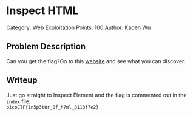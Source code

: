 # Inspect HTML
Category: Web Exploitation
Points: 100
Author: Kaden Wu
## Problem Description
Can you get the flag?Go to this  [website](http://saturn.picoctf.net:55825/)  and see what you can discover.
## Writeup
Just go straight to Inspect Element and the flag is commented out in the `index` file.
<br>
`picoCTF{1n5p3t0r_0f_h7ml_8113f7e2}`
